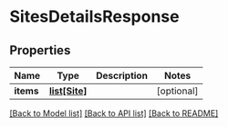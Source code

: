 # SitesDetailsResponse

## Properties
Name | Type | Description | Notes
------------ | ------------- | ------------- | -------------
**items** | [**list[Site]**](Site.md) |  | [optional] 

[[Back to Model list]](../README.md#documentation-for-models) [[Back to API list]](../README.md#documentation-for-api-endpoints) [[Back to README]](../README.md)



